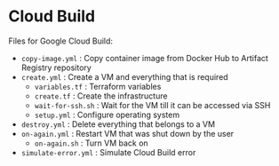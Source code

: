 # Cloud Build

Files for Google Cloud Build:

* `copy-image.yml` : Copy container image from Docker Hub to Artifact Registry repository
* `create.yml` : Create a VM and everything that is required
	* `variables.tf` : Terraform variables
	* `create.tf` : Create the infrastructure
	* `wait-for-ssh.sh` : Wait for the VM till it can be accessed via SSH
	* `setup.yml` : Configure operating system
* `destroy.yml` : Delete everything that belongs to a VM
* `on-again.yml` : Restart VM that was shut down by the user
	* `on-again.sh` : Turn VM back on
* `simulate-error.yml` : Simulate Cloud Build error